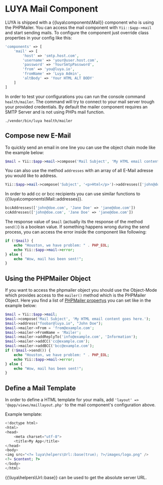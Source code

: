 # LUYA Mail Component

LUYA is shipped with a {{luya\components\Mail}} component who is using the PHPMailer. You can access the mail component with `Yii::$app->mail` and start sending mails. To configure the component just override class properties in your config like this:

```php
'components' => [
    'mail' => [
        'host' => 'smtp.host.com',
        'username' => 'your@user.host.com',
        'password' => 'YourSmtpPassword',
        'from' => 'you@luya.io',
        'fromName' => 'Luya Admin',
        'altBody' => 'Your HTML ALT BODY'
    ]
]
```

In order to test your configurations you can run the console command `health/mailer`. The command will try to connect to your mail server trough your provided credentials. By default the mailer component requires an SMTP Server and is not using PHPs mail function.

```
./vendor/bin/luya health/mailer
```
## Compose new E-Mail

To quickly send an email in one line you can use the object chain mode like the example below:

```php
$mail = Yii::$app->mail->compose('Mail Subject', 'My HTML email content goes here.')->address('recipient@luya.io')->send();
```

You can also use the method `addresses` with an array of all E-Mail adresse you would like to address.

```php
Yii::$app->mail->compose('Subject', '<p>Html</p>')->addresses(['john@doe.com', 'Jane Doe' => 'jane@doe.com'])->send();
```

In order to add cc or bcc recipients you can use similar functions to {{\luya\components\Mail::addresses}}.

```php
bccAddresses(['john@doe.com', 'Jane Doe' => 'jane@doe.com'])
ccAddresses(['john@doe.com', 'Jane Doe' => 'jane@doe.com'])
```

The response value of `$mail` (actually its the response of the method `send()`) is a boolean value. If something happens wrong during the send process, you can access the error inside the component like following:

```php
if (!$mail) {
    echo "Houston, we have problem: " . PHP_EOL;
    echo Yii::$app->mail->error;
} else {
    echo "Wow, mail has been sent!";
}
```

## Using the PHPMailer Object

If you want to access the phpmailer object you should use the Object-Mode which provides access to the `mailer()` method which is the PHPMailer Object. Here you find a list of [PHPMailer propertys](https://github.com/PHPMailer/PHPMailer#a-simple-example) you can set like in the example below:

```php
$mail = Yii::$app->mail;
$mail->compose('Mail Subject', 'My HTML email content goes here.');
$mail->address("foobar@luya.io", "John Doe");
$mail->mailer->From = 'from@example.com';
$mail->mailer->FromName = 'Mailer';
$mail->mailer->addReplyTo('info@example.com', 'Information');
$mail->mailer->addCC('cc@example.com');
$mail->mailer->addBCC('bcc@example.com');
if (!$mail->send()) {
    echo "Houston, we have problem: " . PHP_EOL;
    echo Yii::$app->mail->error;
} else {
    echo "Wow, mail has been sent!";
}
```

## Define a Mail Template

In order to define a HTML template for your mails, add `'layout' => '@app/views/maillayout.php'` to the mail component's configuration above.

Example template:

```php
<!doctype html>
<html>
<head>
    <meta charset="utf-8">
    <title>My App</title>
</head>
<body>
<img src="<?= luya\helpers\Url::base(true); ?>/images/logo.png" />
<?= $content; ?>
</body>
</html>
```

{{\luya\helpers\Url::base}} can be used to get the absolute server URL.
